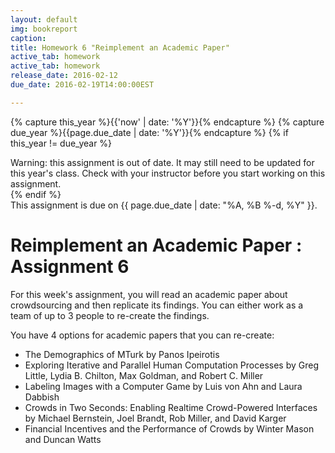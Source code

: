 ```yaml
---
layout: default
img: bookreport
caption:
title: Homework 6 "Reimplement an Academic Paper"
active_tab: homework
active_tab: homework
release_date: 2016-02-12
due_date: 2016-02-19T14:00:00EST

---
```


<!-- Check whether the assignment is up to date -->
{% capture this_year %}{{'now' | date: '%Y'}}{% endcapture %}
{% capture due_year %}{{page.due_date | date: '%Y'}}{% endcapture %}
{% if this_year != due_year %} 
<div class="alert alert-danger">
Warning: this assignment is out of date.  It may still need to be updated for this year's class.  Check with your instructor before you start working on this assignment.
</div>
{% endif %}
<!-- End of check whether the assignment is up to date -->


<div class="alert alert-info">
This assignment is due on {{ page.due_date | date: "%A, %B %-d, %Y" }}. 
</div>

Reimplement an Academic Paper<span class="text-muted"> : Assignment 6</span> 
=============================================================
For this week's assignment, you will read an academic paper about crowdsourcing and then replicate its findings. You can either work as a team of up to 3 people to re-create the findings.

You have 4 options for academic papers that you can re-create:
* The Demographics of MTurk by Panos Ipeirotis
* Exploring Iterative and Parallel Human Computation Processes by Greg Little, Lydia B. Chilton, Max Goldman, and Robert C. Miller
* Labeling Images with a Computer Game by Luis von Ahn and Laura Dabbish 
* Crowds in Two Seconds: Enabling Realtime Crowd-Powered Interfaces by Michael Bernstein, Joel Brandt, Rob Miller, and David Karger
* Financial Incentives and the Performance of Crowds by Winter Mason and Duncan Watts

